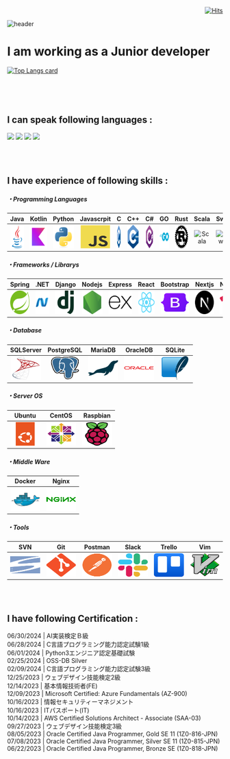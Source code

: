 <!-- Header -->
<div align=right>
  
[![Hits](https://hits.seeyoufarm.com/api/count/incr/badge.svg?url=https%3A%2F%2Fgithub.com%2FLiS2Lim%2F&count_bg=%2379C83D&title_bg=%23555555&icon=&icon_color=%23E7E7E7&title=hits&edge_flat=false)](https://hits.seeyoufarm.com)

</div>

![header](https://capsule-render.vercel.app/api?type=slice&color=gradient&text=Eunchong,&nbsp;LIM)

<h1 > I am working as a Junior developer </h1>

<!-- Chart Display -->
<div align=left>

  <!--[![Top Langs](https://github-readme-stats.vercel.app/api/top-langs?username=LiS2Lim&layout=pie)](https://github.com/anuraghazra/github-readme-stats)-->
  [![Top Langs card](https://github-readme-stats.vercel.app/api/top-langs/?username=LiS2Lim&card_width=550&show_icons=true&theme=radical)](https://github.com/LiS2Lim)
  
</div></br></br></br>

<!-- Languages -->  
<div>
<h2> I can speak following languages :</h2>
  <img src="https://img.shields.io/badge/Korean(Native)-007396?style=for-the-badge&logo=Korean&logoColor=white">
  <img src="https://img.shields.io/badge/Japanese(Fluency)-007396?style=for-the-badge&logo=Japanese&logoColor=white">
  <img src="https://img.shields.io/badge/English(Daily Conversation)-007396?style=for-the-badge&logo=English&logoColor=white">
  <img src="https://img.shields.io/badge/Chinese(Beginner)-007396?style=for-the-badge&logo=Chinese&logoColor=white">
</div></br></br></br>

<!-- Skills -->
<div>
  <h2> I have experience of following skills :</h2>
  <h5> ・Programming Languages </h5>
  
| Java | Kotlin | Python | Javascrpit | C | C++ | C# | GO | Rust | Scala | Swift |
|:----:|:------:|:------:|:----------:|:-:|:---:|:--:|:--:|:----:|:-----:|:-----:|
| <img src="https://github.com/devicons/devicon/blob/master/icons/java/java-original.svg" title="Java"  alt="Java" width="70" height="55"/>  | <img src="https://github.com/devicons/devicon/blob/master/icons/kotlin/kotlin-original.svg" title="Kotlin"  alt="Kotlin" width="70" height="55"/>  | <img src="https://github.com/devicons/devicon/blob/master/icons/python/python-original.svg" title="Python"  alt="Python" width="70" height="55"/>  | <img src="https://github.com/devicons/devicon/blob/master/icons/javascript/javascript-original.svg" title="JavaScript" alt="JavaScript" width="70" height="55"/>  | <img src="https://github.com/devicons/devicon/blob/master/icons/c/c-original.svg" title="C"  alt="C" width="70" height="55"/>  | <img src="https://github.com/devicons/devicon/blob/master/icons/cplusplus/cplusplus-original.svg" title="C++" alt="C++" width="70" height="55"/>  | <img src="https://github.com/devicons/devicon/blob/master/icons/csharp/csharp-original.svg" title="C#" alt="C#" width="70" height="55"/>  | <img src="https://github.com/devicons/devicon/blob/master/icons/go/go-original-wordmark.svg" title="Go" alt="Go" width="70" height="55"/>  | <img src="https://github.com/devicons/devicon/blob/master/icons/rust/rust-original.svg" title="Rust" alt="Rust" width="70" height="55"/>  | <img src="https://cdn.jsdelivr.net/gh/devicons/devicon@latest/icons/scala/scala-original.svg" title="Scala" alt="Scala" width="70" height="55"/>  | <img src="https://cdn.jsdelivr.net/gh/devicons/devicon@latest/icons/swift/swift-original.svg" title="Swift" alt="Swift" width="70" height="55"/>  |

  <h5> ・Frameworks / Librarys </h5>

| Spring | .NET | Django | Nodejs | Express | React | Bootstrap | Nextjs | Nestjs |
|:------:|:----:|:------:|:------:|:-----:|:---------:|:------:|:------:|:-------:|
| <img src="https://github.com/devicons/devicon/blob/master/icons/spring/spring-original.svg" title="Spring"  alt="Spring" width="70" height="55"/>  | <img src="https://github.com/devicons/devicon/blob/master/icons/dot-net/dot-net-original.svg" title=".NET"  alt=".NET" width="70" height="55"/>  |  <img src="https://github.com/devicons/devicon/blob/master/icons/django/django-plain.svg" title="Django"  alt="Django" width="70" height="55"/>  | <img src="https://github.com/devicons/devicon/blob/master/icons/nodejs/nodejs-original.svg" title="Nodejs"  alt="Nodejs" width="70" height="55"/>  | <img src="https://github.com/devicons/devicon/blob/master/icons/express/express-original.svg" title="Express"  alt="Express" width="70" height="55"/>  | <img src="https://github.com/devicons/devicon/blob/master/icons/react/react-original.svg" title="React"  alt="React" width="70" height="55"/>  |  <img src="https://github.com/devicons/devicon/blob/master/icons/bootstrap/bootstrap-original.svg" title="Bootstrap"  alt="Bootstrap" width="70" height="55"/>  |   <img src="https://github.com/devicons/devicon/blob/master/icons/nextjs/nextjs-original.svg" title="Nextjs"  alt="Nextjs" width="70" height="55"/>  | <img src="https://github.com/devicons/devicon/blob/master/icons/nestjs/nestjs-original.svg" title="Nestjs"  alt="Nestjs" width="70" height="55"/>  |

  
  <h5> ・Database</h5>

| SQLServer | PostgreSQL | MariaDB | OracleDB | SQLite |
|:---------:|:----------:|:-------:|:--------:|:------:|
| <img src="https://github.com/devicons/devicon/blob/master/icons/microsoftsqlserver/microsoftsqlserver-original.svg" title="SQLServer"  alt="SQLServer" width="70" height="55"/>  |  <img src="https://github.com/devicons/devicon/blob/master/icons/postgresql/postgresql-original.svg" title="PostgreSQL"  alt="PostgreSQL" width="70" height="55"/>  |  <img src="https://github.com/devicons/devicon/blob/master/icons/mariadb/mariadb-original.svg" title="MariaDB"  alt="MariaDB" width="70" height="55"/>  | <img src="https://github.com/devicons/devicon/blob/master/icons/oracle/oracle-original.svg" title="OracleDB"  alt="OracleDB" width="70" height="55"/>  |  <img src="https://github.com/devicons/devicon/blob/master/icons/sqlite/sqlite-original.svg" title="SQLite"  alt="SQLite" width="70" height="55"/>  | 

  
  <h5> ・Server OS</h5>

| Ubuntu | CentOS | Raspbian |
|:------:|:------:|:--------:|
| <img src="https://github.com/devicons/devicon/blob/master/icons/ubuntu/ubuntu-original.svg" title="Ubuntu"  alt="Ubuntu" width="70" height="55"/>  | <img src="https://github.com/devicons/devicon/blob/master/icons/centos/centos-original.svg" title="CentOS"  alt="CentOS" width="70" height="55"/> | <img src="https://github.com/devicons/devicon/blob/master/icons/raspberrypi/raspberrypi-original.svg" title="Raspbian"  alt="Raspbian" width="70" height="55"/> |


  <h5> ・Middle Ware </h5>

| Docker | Nginx |
|:------:|:-----:|
| <img src="https://github.com/devicons/devicon/blob/master/icons/docker/docker-original.svg" title="Docker"  alt="Docker" width="70" height="55"/>  |  <img src="https://github.com/devicons/devicon/blob/master/icons/nginx/nginx-original.svg" title="Nginx"  alt="Nginx" width="70" height="55"/>  |

  <h5> ・Tools </h5>

| SVN | Git | Postman | Slack | Trello | Vim | 
|:---:|:---:|:-------:|:-----:|:------:|:---:|
| <img src="https://github.com/devicons/devicon/blob/master/icons/subversion/subversion-original.svg" title="SVN"  alt="SVN" width="70" height="55"/>  | <img src="https://github.com/devicons/devicon/blob/master/icons/git/git-original.svg" title="Git"  alt="Git" width="70" height="55"/>  | <img src="https://github.com/devicons/devicon/blob/master/icons/postman/postman-original.svg" title="Postman"  alt="Postman" width="70" height="55"/>  | <img src="https://github.com/devicons/devicon/blob/master/icons/slack/slack-original.svg" title="Slack"  alt="Slack" width="70" height="55"/>  | <img src="https://github.com/devicons/devicon/blob/master/icons/trello/trello-original.svg" title="Trello"  alt="Trello" width="70" height="55"/>  | <img src="https://github.com/devicons/devicon/blob/master/icons/vim/vim-original.svg" title="Vim"  alt="Vim" width="70" height="55"/>  |
  
  
</div></br></br>

<!-- Certifications -->  
<div>
  <h2> I have following Certification :</h2>
  <div> 06/30/2024 | AI実装検定Ｂ級 </div>
  <div> 06/28/2024 | C言語プログラミング能力認定試験1級 </div>
  <div> 06/01/2024 | Python3エンジニア認定基礎試験 </div>
  <div> 02/25/2024 | OSS-DB Silver </div>
  <div> 02/09/2024 | C言語プログラミング能力認定試験3級 </div>
  <div> 12/25/2023 | ウェブデザイン技能検定2級 </div>
  <div> 12/14/2023 | 基本情報技術者(FE) </div>
  <div> 12/09/2023 | Microsoft Certified: Azure Fundamentals (AZ-900) </div>
  <div> 10/16/2023 | 情報セキュリティーマネジメント </div>
  <div> 10/16/2023 | ITパスポート(IT) </div>
  <div> 10/14/2023 | AWS Certified Solutions Architect - Associate (SAA-03) </div>
  <div> 09/27/2023 | ウェブデザイン技能検定3級 </div>
  <div> 08/05/2023 | Oracle Certified Java Programmer, Gold SE 11 (1Z0-816-JPN) </div>
  <div> 07/08/2023 | Oracle Certified Java Programmer, Silver SE 11 (1Z0-815-JPN) </div>
  <div> 06/22/2023 | Oracle Certified Java Programmer, Bronze SE (1Z0-818-JPN) </div>
</div>
